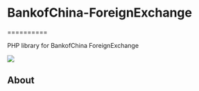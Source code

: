 # BankofChina-ForeignExchange
==========

PHP library for BankofChina ForeignExchange

<img src="https://img.shields.io/dub/l/vibe-d.svg" />

<h2><a name="about" class="anchor" href="#about"><span class="mini-icon mini-icon-link"></span></a>About</h2>



